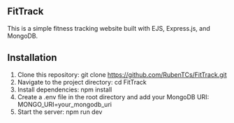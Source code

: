 ## FitTrack
This is a simple fitness tracking website built with EJS, Express.js, and MongoDB.

## Installation
1. Clone this repository: git clone https://github.com/RubenTCs/FitTrack.git
2. Navigate to the project directory: cd FitTrack
3. Install dependencies: npm install
4. Create a .env file in the root directory and add your MongoDB URI: MONGO_URI=your_mongodb_uri
5. Start the server: npm run dev
